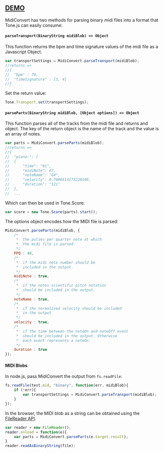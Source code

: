 ## [DEMO](http://tonejs.github.io/MidiConvert/)

MidiConvert has two methods for parsing binary midi files into a format that Tone.js can easily consume:

#### `parseTransport(BinaryString midiBlob) => Object`

This function returns the bpm and time signature values of the midi file as a Javascript Object.

```javascript
var transportSettings = MidiConvert.parseTransport(midiBlob);
//returns =>
//{
//	"bpm" : 70,
//	"timeSignature" : [3, 4]
//}
```

Set the return value:

```javascript
Tone.Transport.set(transportSettings);
```

#### `parseParts(BinaryString midiBlob, [Object options]) => Object`

This function parses all of the tracks from the midi file and returns and object. The key of the return object is the name of the track and the value is an array of notes. 

```javascript
var parts = MidiConvert.parseParts(midiBlob);
//returns =>
//{
//	"piano:": [
//	{
//		"time": "0i",
//		"midiNote": 67,
//		"noteName": "G4",
//		"velocity": 0.7086614173228346,
//		"duration": "12i"
//	},
//	...
```

Which can then be used in Tone.Score:

```javascript
var score = new Tone.Score(parts).start();
```

The options object encodes how the MIDI file is parsed:

```javascript
MidiConvert.parseParts(midiBlob, {
	/*
	 *	the pulses per quarter note at which 
	 *	the midi file is parsed.
	 */
	PPQ : 48,
	/*
	 *	if the midi note number should be 
	 *	included in the output.
	 */
	midiNote : true,
	/*
	 *	if the notes scientific pitch notation 
	 *	should be included in the output.
	 */
	noteName : true,
	/*
	 *	if the normalized velocity should be included 
	 * 	in the output
	 */
	velocity : true,
	/*
	 *	if the time between the noteOn and noteOff event
	 * 	should be included in the output. Otherwise
	 *	each event represents a noteOn.
	 */
	duration : true
});
```

#### MIDI Blobs

In node.js, pass MidiConvert the output from `fs.readFile`:

```javascript
fs.readFile(test.mid, "binary", function(err, midiBlob){
	if (!err){
		var transportSettings = MidiConvert.parseTransport(midiBlob);
	}
});
```

In the browser, the MIDI blob as a string can be obtained using the [FileReader API](https://developer.mozilla.org/en-US/docs/Web/API/FileReader). 

```javascript
var reader = new FileReader();
reader.onload = function(e){
	var parts = MidiConvert.parseParts(e.target.result);
}
reader.readAsBinaryString(file);
```